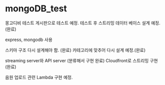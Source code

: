 # mongoDB_test

몽고디비 테스트 게시판으로 테스트 예정. 테스트 후 스트리밍 데이터 베이스 설계 예정.(완료)

express, mongodb 사용

스키마 구조 다시 설계해야 함. (완료)
카테고리에 맞추어 다시 설계 예정.(완료)

streaming server와 API server (분류해서 구현 완료)
Cloudfront로 스트리밍 구현 (완료)

음원 업로드 관련 Lambda 구현 예정.
